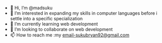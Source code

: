 - 👋 Hi, I’m @madsuku
- 👀 I’m interested in expanding my skills in computer languages before i settle into a specific specialization 
- 🌱 I’m currently learning web development
- 💞️ I’m looking to collaborate on web development
- 📫 How to reach me :my email-sukubryan92@gmail.com

<!---
madsuku/madsuku is a ✨ special ✨ repository because its `README.md` (this file) appears on your GitHub profile.
You can click the Preview link to take a look at your changes.
--->
